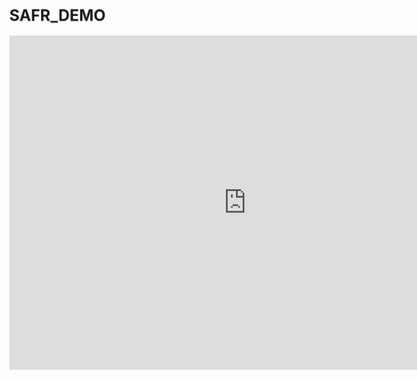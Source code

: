 # SAFR_DEMO


<center><embed src="https://github.com/xiaosayin/SAFR_DEMO/blob/main/CLCC.pdf" width="850" height="600"></center>
